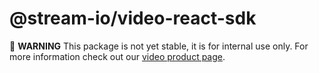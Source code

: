 # @stream-io/video-react-sdk

🚧 **WARNING** This package is not yet stable, it is for internal use only. For more information check out our [video product page](https://getstream.io/video/).
